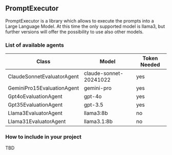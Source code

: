 ## PromptExecutor
PromptExecutor is a library which allows to execute the prompts into a Large Language Model. At this time the only supported model is llama3, but further versions will offer the possibility to use also other models.

### List of available agents

| Class                      | Model                  | Token Needed | 
|----------------------------|------------------------|--------------| 
| ClaudeSonnetEvaluatorAgent | claude-sonnet-20241022 | yes          | 
| GeminiPro15EvaluationAgent | gemini-pro             | yes          | 
| Gpt4oEvaluationAgent       | gpt-4o                 | yes          | 
| Gpt35EvaluationAgent       | gpt-3.5                | yes          | 
| Llama3EvaluatorAgent       | llama3:8b              | no           | 
| Llama31EvaluatorAgent      | llama3.1:8b            | no           | 


### How to include in your project

TBD

